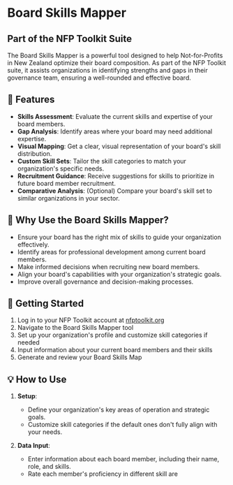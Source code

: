 # Board Skills Mapper

## Part of the NFP Toolkit Suite

The Board Skills Mapper is a powerful tool designed to help Not-for-Profits in New Zealand optimize their board composition. As part of the NFP Toolkit suite, it assists organizations in identifying strengths and gaps in their governance team, ensuring a well-rounded and effective board.

## 🚀 Features

- **Skills Assessment**: Evaluate the current skills and expertise of your board members.
- **Gap Analysis**: Identify areas where your board may need additional expertise.
- **Visual Mapping**: Get a clear, visual representation of your board's skill distribution.
- **Custom Skill Sets**: Tailor the skill categories to match your organization's specific needs.
- **Recruitment Guidance**: Receive suggestions for skills to prioritize in future board member recruitment.
- **Comparative Analysis**: (Optional) Compare your board's skill set to similar organizations in your sector.

## 🎯 Why Use the Board Skills Mapper?

- Ensure your board has the right mix of skills to guide your organization effectively.
- Identify areas for professional development among current board members.
- Make informed decisions when recruiting new board members.
- Align your board's capabilities with your organization's strategic goals.
- Improve overall governance and decision-making processes.

## 🚀 Getting Started

1. Log in to your NFP Toolkit account at [nfptoolkit.org](https://nfptoolkit.org)
2. Navigate to the Board Skills Mapper tool
3. Set up your organization's profile and customize skill categories if needed
4. Input information about your current board members and their skills
5. Generate and review your Board Skills Map

## 💡 How to Use

1. **Setup**: 
   - Define your organization's key areas of operation and strategic goals.
   - Customize skill categories if the default ones don't fully align with your needs.

2. **Data Input**: 
   - Enter information about each board member, including their name, role, and skills.
   - Rate each member's proficiency in different skill are

